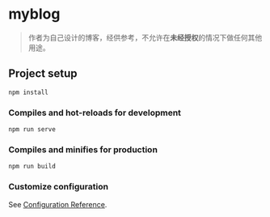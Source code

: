 # myblog
>作者为自己设计的博客，经供参考，不允许在**未经授权**的情况下做任何其他用途。

## Project setup
```
npm install
```

### Compiles and hot-reloads for development
```
npm run serve
```

### Compiles and minifies for production
```
npm run build
```

### Customize configuration
See [Configuration Reference](https://cli.vuejs.org/config/).
